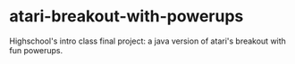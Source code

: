 # atari-breakout-with-powerups

Highschool's intro class final project: a java version of atari's breakout with fun powerups.
